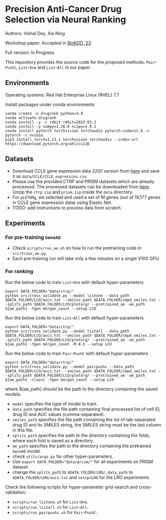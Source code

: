 # Precision Anti-Cancer Drug Selection via Neural Ranking

Authors: Vishal Dey, Xia Ning


Workshop paper: Accepted in [BioKDD '23](https://biokdd.org/biokdd23/index.html)

Full version: In Progress

This repository provides the source code for the proposed methods: $\mathtt{Pair\text{-}PushC}$, $\mathtt{List\text{-}One}$ and $\mathtt{List\text{-}All}$ in our paper.

## Environments
Operating systems: Red Hat Enterprise Linux (RHEL) 7.7

Install packages under conda environments
```
conda create -n drugrank python=3.9
conda activate drugrank
conda install -y -c rdkit rdkit=2023.03.3
conda install -y numpy=1.26.0 scipy=1.9.1
conda install pytorch torchvision torchaudio pytorch-cuda=11.8 -c pytorch -c nvidia
pip3 install torch=1.13.1 torchvision torchaudio --index-url https://download.pytorch.org/whl/cu116
````

## Datasets
- Download CCLE gene expression data 22Q1 version from [here](https://ndownloader.figshare.com/files/34008404) and save it as `data/CCLE/CCLE_expression.csv`.
- Please use the provided CTRP and PRISM datasets which are already processed. The processed datasets can be downloaded from [here](https://drive.google.com/drive/folders/1_w3_FSB0V4gzIdqku2enNfJIDeM5_pyO?usp=sharing). Unzip the `ctrp.zip` and `prism.zip` inside the `data` directory.
- For $\mathtt{pLETORg}$, we selected and used a set of M genes (out of 19,177 genes in CCLE gene expression data) using Elastic Net.
- TODO: add instructions to process data from scratch.

## Experiments

### For pre-training $\mathtt{GeneAE}$

- Check `scripts/run_ae.sh` on how to run the pretraining code in `src/train_ae.py`.
- Each pre-training run will take only a few minutes on a single V100 GPU.

### For ranking 
Run the below code to train $\mathtt{List\text{-}One}$ with default hyper-parameters

```
export DATA_FOLDER="data/ctrp/"
python src/cross_validate.py --model listone --data_path $DATA_FOLDER/LCO/aucs.txt --smiles_path $DATA_FOLDER/cmpd_smiles.txt --splits_path $DATA_FOLDER/LCO/pletorg/ --pretrained_ae -ae_path ${ae_path} -fgen morgan_count --setup LCO
```

Run the below code to train $\mathtt{List\text{-}All}$ with default hyper-parameters

```
export DATA_FOLDER="data/ctrp/"
python src/cross_validate.py --model listall --data_path $DATA_FOLDER/LCO/aucs.txt --smiles_path $DATA_FOLDER/cmpd_smiles.txt --splits_path $DATA_FOLDER/LCO/pletorg/ --pretrained_ae -ae_path ${ae_path} -fgen morgan_count -M 0.5 --setup LCO
```

Run the below code to train $\mathtt{Pair\text{-}PushC}$ with default hyper-parameters

```
export DATA_FOLDER="data/ctrp/"
python src/cross_validate.py --model pairpushc --data_path $DATA_FOLDER/LCO/aucs.txt --smiles_path $DATA_FOLDER/cmpd_smiles.txt --splits_path $DATA_FOLDER/LCO/pletorg/ --pretrained_ae -ae_path ${ae_path} -classc -fgen morgan_count --setup LCO
```
where ${ae_path} should be the path to the directory containing the saved models.

- `model` specifies the type of model to train.
- `data_path` specifies the file path containing final processed list of cell ID, drug ID and AUC values (comma-separated).
- `smiles_path` specifies the file path containing the list of tab-separated drug ID and its SMILES string, the SMILES string must be the last column in this file. 
- `splits_path` specifies the path to the directory containing the folds, where each fold is saved as a directory.
- `ae_path` specifies the path to the directory containing the pretrained $\mathtt{GeneAE}$ model.
- check `utils/args.py` for other hyper-parameters.
- Use `export DATA_FOLDER="data/prism/"` for all experiments on PRISM dataset. 
- change the `splits_path` to `$DATA_FOLDER/LRO/`, `data_path` to `$DATA_FOLDER/LRO/aucs.txt` and `setup=LRO` for the LRO experiments.

Check the following scripts for hyper-parameter grid-search and cross-validation:
- `scripts/run_listone.sh` for $\mathtt{List\text{-}One}$.
- `scripts/run_listall.sh` for $\mathtt{List\text{-}All}$.
- `scripts/run_pairpushc.sh` for $\mathtt{Pair\text{-}PushC}$.
